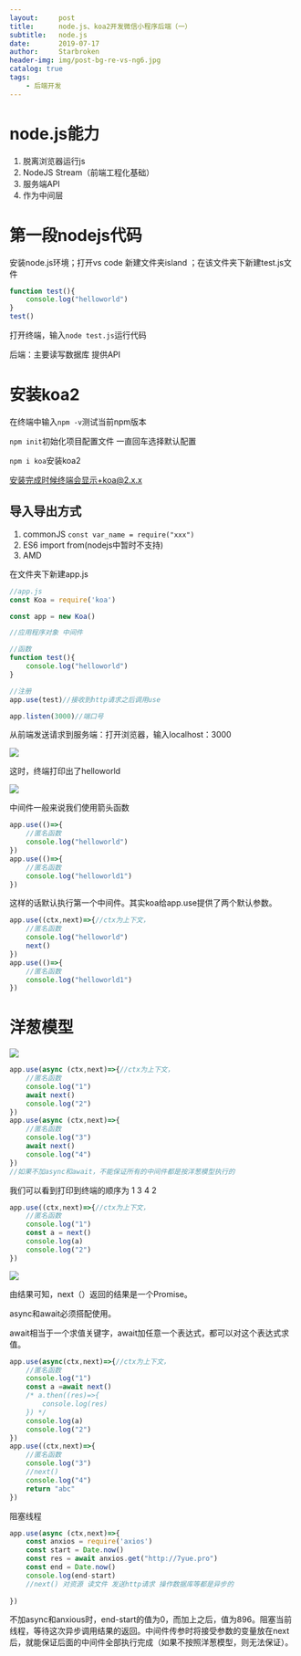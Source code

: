 ```yaml
---
layout:     post
title:      node.js、koa2开发微信小程序后端（一）
subtitle:   node.js
date:       2019-07-17
author:     Starbroken
header-img: img/post-bg-re-vs-ng6.jpg
catalog: true
tags:
    - 后端开发
---
```

# node.js能力

1. 脱离浏览器运行js
2. NodeJS Stream（前端工程化基础）
3. 服务端API  
4. 作为中间层

# 第一段nodejs代码

安装node.js环境；打开vs code 新建文件夹island ；在该文件夹下新建test.js文件  

```javascript
function test(){
    console.log("helloworld")
}
test()
```

打开终端，输入`node test.js`运行代码

后端：主要读写数据库 提供API

# 安装koa2

在终端中输入`npm -v`测试当前npm版本

`npm init`初始化项目配置文件 一直回车选择默认配置

`npm i koa`安装koa2

安装完成时候终端会显示+koa@2.x.x

## 导入导出方式

1. commonJS  `const var_name = require("xxx")`
2. ES6  import from(nodejs中暂时不支持)
3. AMD

在文件夹下新建app.js

```javascript
//app.js
const Koa = require('koa')

const app = new Koa() 

//应用程序对象 中间件

//函数
function test(){
    console.log("helloworld")
}

//注册
app.use(test)//接收到http请求之后调用use

app.listen(3000)//端口号
```

从前端发送请求到服务端：打开浏览器，输入localhost：3000

![](C:\Users\张利云\OneDrive\图片\typora\TIM截图20190717170503.png)

这时，终端打印出了helloworld

![](C:\Users\张利云\OneDrive\图片\typora\TIM截图20190717170425.png)

中间件一般来说我们使用箭头函数

```javascript
app.use(()=>{ 
    //匿名函数
    console.log("helloworld")
})
app.use(()=>{
    //匿名函数
    console.log("helloworld1")
})
```

这样的话默认执行第一个中间件。其实koa给app.use提供了两个默认参数。

```javascript
app.use((ctx,next)=>{//ctx为上下文， 
    //匿名函数
    console.log("helloworld")
    next()
})
app.use(()=>{
    //匿名函数
    console.log("helloworld1")
})
```

# 洋葱模型
![](C:\Users\张利云\OneDrive\图片\typora\redux中间件洋葱模型.png)

```javascript
app.use(async (ctx,next)=>{//ctx为上下文， 
    //匿名函数
    console.log("1")
    await next()
    console.log("2")
})
app.use(async (ctx,next)=>{
    //匿名函数
    console.log("3")
    await next()
    console.log("4")
})
//如果不加async和await，不能保证所有的中间件都是按洋葱模型执行的
```

我们可以看到打印到终端的顺序为 1 3 4 2

```javascript
app.use((ctx,next)=>{//ctx为上下文， 
    //匿名函数
    console.log("1")
    const a = next()
    console.log(a)
    console.log("2")
})
```

![](C:\Users\张利云\OneDrive\图片\typora\TIM截图20190717180510.png)

由结果可知，next（）返回的结果是一个Promise。

async和await必须搭配使用。

await相当于一个求值关键字，await加任意一个表达式，都可以对这个表达式求值。

```javascript
app.use(async(ctx,next)=>{//ctx为上下文， 
    //匿名函数
    console.log("1")
    const a =await next()
    /* a.then((res)=>{
        console.log(res)
    }) */
    console.log(a)
    console.log("2")
})
app.use((ctx,next)=>{
    //匿名函数
    console.log("3")
    //next()
    console.log("4")
    return "abc"
})
```

阻塞线程

```javascript
app.use(async (ctx,next)=>{
    const anxios = require('axios')
    const start = Date.now()
    const res = await anxios.get("http://7yue.pro")
    const end = Date.now()
    console.log(end-start)
    //next() 对资源 读文件 发送http请求 操作数据库等都是异步的
    
})
```

不加async和anxious时，end-start的值为0，而加上之后，值为896。阻塞当前线程，等待这次异步调用结果的返回。中间件传参时将接受参数的变量放在next后，就能保证后面的中间件全部执行完成（如果不按照洋葱模型，则无法保证）。
